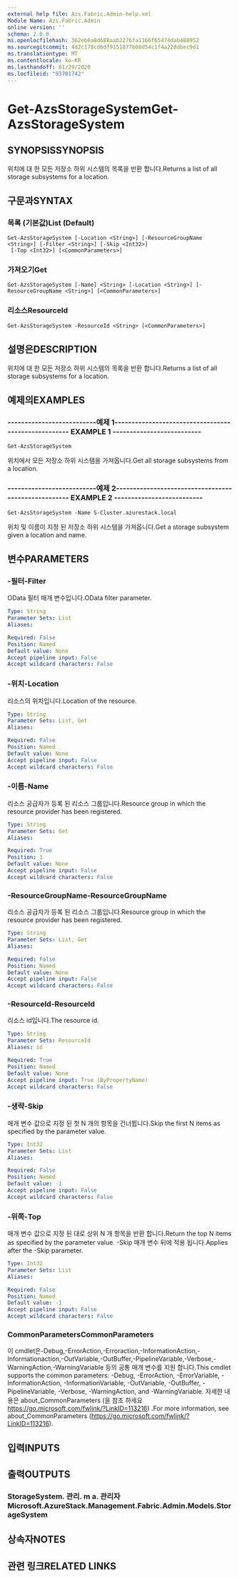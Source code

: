```yaml
---
external help file: Azs.Fabric.Admin-help.xml
Module Name: Azs.Fabric.Admin
online version: ''
schema: 2.0.0
ms.openlocfilehash: 362eb6a8d688aab2276fa1166f65474dab488952
ms.sourcegitcommit: 4d2c178cd6df9151877b08d54c1f4a228dbec9d1
ms.translationtype: MT
ms.contentlocale: ko-KR
ms.lasthandoff: 01/29/2020
ms.locfileid: "93701742"
---
```

# <span data-ttu-id="b54f6-101">Get-AzsStorageSystem</span><span class="sxs-lookup"><span data-stu-id="b54f6-101">Get-AzsStorageSystem</span></span>

## <span data-ttu-id="b54f6-102">SYNOPSIS</span><span class="sxs-lookup"><span data-stu-id="b54f6-102">SYNOPSIS</span></span>
<span data-ttu-id="b54f6-103">위치에 대 한 모든 저장소 하위 시스템의 목록을 반환 합니다.</span><span class="sxs-lookup"><span data-stu-id="b54f6-103">Returns a list of all storage subsystems for a location.</span></span>

## <span data-ttu-id="b54f6-104">구문과</span><span class="sxs-lookup"><span data-stu-id="b54f6-104">SYNTAX</span></span>

### <span data-ttu-id="b54f6-105">목록 (기본값)</span><span class="sxs-lookup"><span data-stu-id="b54f6-105">List (Default)</span></span>
```
Get-AzsStorageSystem [-Location <String>] [-ResourceGroupName <String>] [-Filter <String>] [-Skip <Int32>]
 [-Top <Int32>] [<CommonParameters>]
```

### <span data-ttu-id="b54f6-106">가져오기</span><span class="sxs-lookup"><span data-stu-id="b54f6-106">Get</span></span>
```
Get-AzsStorageSystem [-Name] <String> [-Location <String>] [-ResourceGroupName <String>] [<CommonParameters>]
```

### <span data-ttu-id="b54f6-107">리소스</span><span class="sxs-lookup"><span data-stu-id="b54f6-107">ResourceId</span></span>
```
Get-AzsStorageSystem -ResourceId <String> [<CommonParameters>]
```

## <span data-ttu-id="b54f6-108">설명은</span><span class="sxs-lookup"><span data-stu-id="b54f6-108">DESCRIPTION</span></span>
<span data-ttu-id="b54f6-109">위치에 대 한 모든 저장소 하위 시스템의 목록을 반환 합니다.</span><span class="sxs-lookup"><span data-stu-id="b54f6-109">Returns a list of all storage subsystems for a location.</span></span>

## <span data-ttu-id="b54f6-110">예제의</span><span class="sxs-lookup"><span data-stu-id="b54f6-110">EXAMPLES</span></span>

### <span data-ttu-id="b54f6-111">--------------------------예제 1--------------------------</span><span class="sxs-lookup"><span data-stu-id="b54f6-111">-------------------------- EXAMPLE 1 --------------------------</span></span>
```
Get-AzsStorageSystem
```

<span data-ttu-id="b54f6-112">위치에서 모든 저장소 하위 시스템을 가져옵니다.</span><span class="sxs-lookup"><span data-stu-id="b54f6-112">Get all storage subsystems from a location.</span></span>

### <span data-ttu-id="b54f6-113">--------------------------예제 2--------------------------</span><span class="sxs-lookup"><span data-stu-id="b54f6-113">-------------------------- EXAMPLE 2 --------------------------</span></span>
```
Get-AzsStorageSystem -Name S-Cluster.azurestack.local
```

<span data-ttu-id="b54f6-114">위치 및 이름이 지정 된 저장소 하위 시스템을 가져옵니다.</span><span class="sxs-lookup"><span data-stu-id="b54f6-114">Get a storage subsystem given a location and name.</span></span>

## <span data-ttu-id="b54f6-115">변수</span><span class="sxs-lookup"><span data-stu-id="b54f6-115">PARAMETERS</span></span>

### <span data-ttu-id="b54f6-116">-필터</span><span class="sxs-lookup"><span data-stu-id="b54f6-116">-Filter</span></span>
<span data-ttu-id="b54f6-117">OData 필터 매개 변수입니다.</span><span class="sxs-lookup"><span data-stu-id="b54f6-117">OData filter parameter.</span></span>

```yaml
Type: String
Parameter Sets: List
Aliases: 

Required: False
Position: Named
Default value: None
Accept pipeline input: False
Accept wildcard characters: False
```

### <span data-ttu-id="b54f6-118">-위치</span><span class="sxs-lookup"><span data-stu-id="b54f6-118">-Location</span></span>
<span data-ttu-id="b54f6-119">리소스의 위치입니다.</span><span class="sxs-lookup"><span data-stu-id="b54f6-119">Location of the resource.</span></span>

```yaml
Type: String
Parameter Sets: List, Get
Aliases: 

Required: False
Position: Named
Default value: None
Accept pipeline input: False
Accept wildcard characters: False
```

### <span data-ttu-id="b54f6-120">-이름</span><span class="sxs-lookup"><span data-stu-id="b54f6-120">-Name</span></span>
<span data-ttu-id="b54f6-121">리소스 공급자가 등록 된 리소스 그룹입니다.</span><span class="sxs-lookup"><span data-stu-id="b54f6-121">Resource group in which the resource provider has been registered.</span></span>

```yaml
Type: String
Parameter Sets: Get
Aliases: 

Required: True
Position: 1
Default value: None
Accept pipeline input: False
Accept wildcard characters: False
```

### <span data-ttu-id="b54f6-122">-ResourceGroupName</span><span class="sxs-lookup"><span data-stu-id="b54f6-122">-ResourceGroupName</span></span>
<span data-ttu-id="b54f6-123">리소스 공급자가 등록 된 리소스 그룹입니다.</span><span class="sxs-lookup"><span data-stu-id="b54f6-123">Resource group in which the resource provider has been registered.</span></span>

```yaml
Type: String
Parameter Sets: List, Get
Aliases: 

Required: False
Position: Named
Default value: None
Accept pipeline input: False
Accept wildcard characters: False
```

### <span data-ttu-id="b54f6-124">-ResourceId</span><span class="sxs-lookup"><span data-stu-id="b54f6-124">-ResourceId</span></span>
<span data-ttu-id="b54f6-125">리소스 id입니다.</span><span class="sxs-lookup"><span data-stu-id="b54f6-125">The resource id.</span></span>

```yaml
Type: String
Parameter Sets: ResourceId
Aliases: id

Required: True
Position: Named
Default value: None
Accept pipeline input: True (ByPropertyName)
Accept wildcard characters: False
```

### <span data-ttu-id="b54f6-126">-생략</span><span class="sxs-lookup"><span data-stu-id="b54f6-126">-Skip</span></span>
<span data-ttu-id="b54f6-127">매개 변수 값으로 지정 된 첫 N 개의 항목을 건너뜁니다.</span><span class="sxs-lookup"><span data-stu-id="b54f6-127">Skip the first N items as specified by the parameter value.</span></span>

```yaml
Type: Int32
Parameter Sets: List
Aliases: 

Required: False
Position: Named
Default value: -1
Accept pipeline input: False
Accept wildcard characters: False
```

### <span data-ttu-id="b54f6-128">-위쪽</span><span class="sxs-lookup"><span data-stu-id="b54f6-128">-Top</span></span>
<span data-ttu-id="b54f6-129">매개 변수 값으로 지정 된 대로 상위 N 개 항목을 반환 합니다.</span><span class="sxs-lookup"><span data-stu-id="b54f6-129">Return the top N items as specified by the parameter value.</span></span>
<span data-ttu-id="b54f6-130">-Skip 매개 변수 뒤에 적용 됩니다.</span><span class="sxs-lookup"><span data-stu-id="b54f6-130">Applies after the -Skip parameter.</span></span>

```yaml
Type: Int32
Parameter Sets: List
Aliases: 

Required: False
Position: Named
Default value: -1
Accept pipeline input: False
Accept wildcard characters: False
```

### <span data-ttu-id="b54f6-131">CommonParameters</span><span class="sxs-lookup"><span data-stu-id="b54f6-131">CommonParameters</span></span>
<span data-ttu-id="b54f6-132">이 cmdlet은-Debug,-ErrorAction,-Erroraction,-InformationAction,-Informationaction,-OutVariable,-OutBuffer,-PipelineVariable,-Verbose,-WarningAction,-WarningVariable 등의 공통 매개 변수를 지원 합니다.</span><span class="sxs-lookup"><span data-stu-id="b54f6-132">This cmdlet supports the common parameters: -Debug, -ErrorAction, -ErrorVariable, -InformationAction, -InformationVariable, -OutVariable, -OutBuffer, -PipelineVariable, -Verbose, -WarningAction, and -WarningVariable.</span></span> <span data-ttu-id="b54f6-133">자세한 내용은 about_CommonParameters (을 참조 하세요 https://go.microsoft.com/fwlink/?LinkID=113216) .</span><span class="sxs-lookup"><span data-stu-id="b54f6-133">For more information, see about_CommonParameters (https://go.microsoft.com/fwlink/?LinkID=113216).</span></span>

## <span data-ttu-id="b54f6-134">입력</span><span class="sxs-lookup"><span data-stu-id="b54f6-134">INPUTS</span></span>

## <span data-ttu-id="b54f6-135">출력</span><span class="sxs-lookup"><span data-stu-id="b54f6-135">OUTPUTS</span></span>

### <span data-ttu-id="b54f6-136">StorageSystem. 관리. m a. 관리자</span><span class="sxs-lookup"><span data-stu-id="b54f6-136">Microsoft.AzureStack.Management.Fabric.Admin.Models.StorageSystem</span></span>

## <span data-ttu-id="b54f6-137">상속자</span><span class="sxs-lookup"><span data-stu-id="b54f6-137">NOTES</span></span>

## <span data-ttu-id="b54f6-138">관련 링크</span><span class="sxs-lookup"><span data-stu-id="b54f6-138">RELATED LINKS</span></span>


